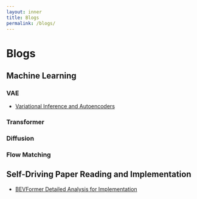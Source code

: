 ```yaml
---
layout: inner
title: Blogs
permalink: /blogs/
---
```



# Blogs

## Machine Learning

### VAE
- [Variational Inference and Autoencoders](./machine-learning/VAE/variational-inference.md)

### Transformer

### Diffusion

### Flow Matching


## Self-Driving Paper Reading and Implementation

- [BEVFormer Detailed Analysis for Implementation](./self-driving/BEVFormer.md)
